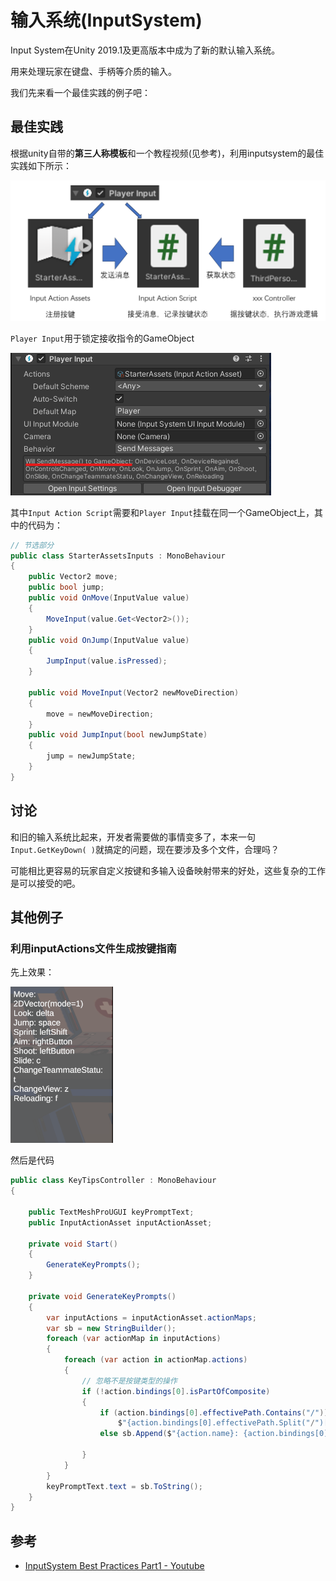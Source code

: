 # 输入系统(InputSystem)

Input System在Unity 2019.1及更高版本中成为了新的默认输入系统。

用来处理玩家在键盘、手柄等介质的输入。

我们先来看一个最佳实践的例子吧：

## 最佳实践

根据unity自带的**第三人称模板**和一个教程视频(见参考)，利用inputsystem的最佳实践如下所示：

<img  src="./../img/inputsystem-pic2.png" />

`Player Input`用于锁定接收指令的GameObject

<img  src="./../img/inputsystem-pic3.png" />

其中`Input Action Script`需要和`Player Input`挂载在同一个GameObject上，其中的代码为：

``` csharp
// 节选部分
public class StarterAssetsInputs : MonoBehaviour
{
    public Vector2 move;
    public bool jump;
    public void OnMove(InputValue value)
    {
        MoveInput(value.Get<Vector2>());
    }
    public void OnJump(InputValue value)
    {
        JumpInput(value.isPressed);
    }

    public void MoveInput(Vector2 newMoveDirection)
    {
        move = newMoveDirection;
    } 
    public void JumpInput(bool newJumpState)
    {
        jump = newJumpState;
    }
}

```


## 讨论

和旧的输入系统比起来，开发者需要做的事情变多了，本来一句`Input.GetKeyDown( )`就搞定的问题，现在要涉及多个文件，合理吗？

可能相比更容易的玩家自定义按键和多输入设备映射带来的好处，这些复杂的工作是可以接受的吧。


## 其他例子

### 利用inputActions文件生成按键指南

先上效果：

<img  src="./../img/inputsystem-pic1.png" />

然后是代码

``` csharp
public class KeyTipsController : MonoBehaviour
{

    public TextMeshProUGUI keyPromptText;
    public InputActionAsset inputActionAsset;

    private void Start()
    {
        GenerateKeyPrompts();
    }

    private void GenerateKeyPrompts()
    {
        var inputActions = inputActionAsset.actionMaps;
        var sb = new StringBuilder();
        foreach (var actionMap in inputActions)
        {
            foreach (var action in actionMap.actions)
            {
                // 忽略不是按键类型的操作
                if (!action.bindings[0].isPartOfComposite)
                {
                    if (action.bindings[0].effectivePath.Contains("/"))  sb.Append($"{action.name}: " +
                        $"{action.bindings[0].effectivePath.Split("/")[1]} \n");
                    else sb.Append($"{action.name}: {action.bindings[0].effectivePath} \n");

                }
            }
        }
        keyPromptText.text = sb.ToString();
    }
}
```

## 参考
- [InputSystem Best Practices Part1 - Youtube](https://www.youtube.com/watch?v=BAXZ6bxdTYI)